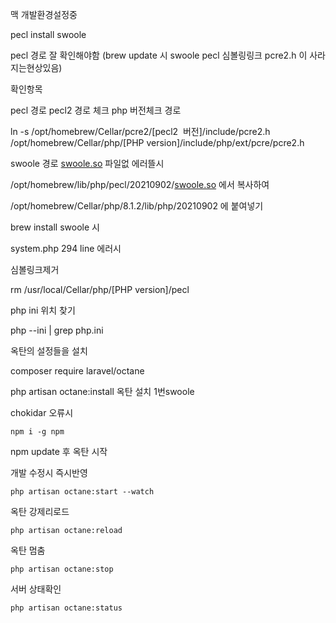 맥 개발환경설정중

pecl install swoole

pecl 경로 잘 확인해야함 (brew update 시 swoole pecl 심볼링링크 pcre2.h 이 사라지는현상있음)

확인항목

pecl 경로 pecl2 경로 체크 php 버전체크 경로

ln -s /opt/homebrew/Cellar/pcre2/[pecl2  버전]/include/pcre2.h /opt/homebrew/Cellar/php/[PHP version]/include/php/ext/pcre/pcre2.h

swoole 경로 [swoole.so](http://swoole.so/) 파일없 에러뜰시

/opt/homebrew/lib/php/pecl/20210902/[swoole.so](http://swoole.so/) 에서 복사하여

/opt/homebrew/Cellar/php/8.1.2/lib/php/20210902 에 붙여넣기

brew install swoole 시

system.php 294 line 에러시

심볼링크제거

rm /usr/local/Cellar/php/[PHP version]/pecl

php ini 위치 찾기

php --ini | grep php.ini

옥탄의 설정들을 설치

composer require laravel/octane

php artisan octane:install 옥탄 설치 1번swoole

chokidar 오류시

`npm i -g npm`

npm update 후 옥탄 시작

개발 수정시 즉시반영

`php artisan octane:start --watch`

옥탄 강제리로드

`php artisan octane:reload`

옥탄 멈춤

`php artisan octane:stop`

서버 상태확인

`php artisan octane:status`
